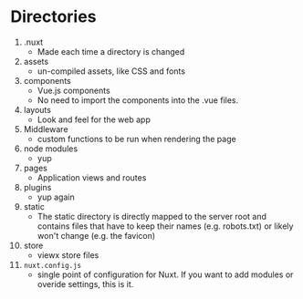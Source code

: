 # Directories

1. .nuxt
	- Made each time a directory is changed
1. assets
	- un-compiled assets, like CSS and fonts
1. components
	- Vue.js components
	- No need to import the components into the .vue files.
1. layouts
	- Look and feel for the web app
1. Middleware
	- custom functions to be run when rendering the page
1. node modules
	- yup
1. pages
	- Application views and routes
1. plugins
	- yup again
1. static
	- The static directory is directly mapped to the server 
	root and contains files that have to keep their names 
	(e.g. robots.txt) or likely won't change (e.g. the favicon)
1. store
	- viewx store files
1. `nuxt.config.js`
	- single point of configuration for Nuxt. If you want to add modules or
	  overide settings, this is it. 
